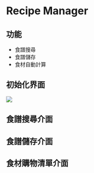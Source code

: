 # Recipe Manager
## 功能
- 食譜搜尋
- 食譜儲存
- 食材自動計算

## 初始化界面
![](https://hackmd.io/_uploads/ryNwjbRI3.png)

## 食譜搜尋介面

## 食譜儲存介面

## 食材購物清單介面
